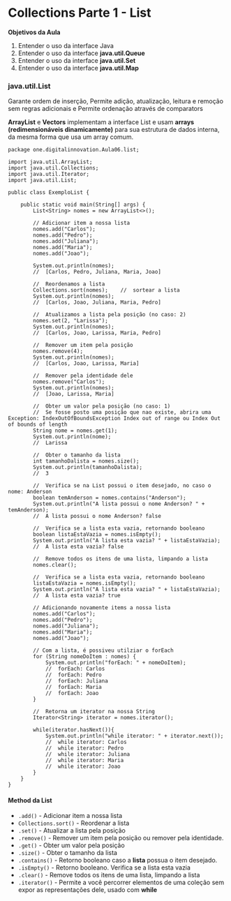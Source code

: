 # Collections Parte 1 - List

**Objetivos da Aula**

1. Entender o uso da interface Java
2. Entender o uso da interface **java.util.Queue**
3. Entender o uso da interface **java.util.Set**
4. Entender o uso da interface **java.util.Map**



### java.util.List

Garante ordem de inserção, Permite adição, atualização, leitura e remoção sem regras adicionais e Permite ordenação através de comparators

**ArrayList** e **Vectors** implementam a interface List e usam **arrays (redimensionáveis dinamicamente)** para sua estrutura de dados interna, da mesma forma que usa um array comum.

```
package one.digitalinnovation.Aula06.list;

import java.util.ArrayList;
import java.util.Collections;
import java.util.Iterator;
import java.util.List;

public class ExemploList {

    public static void main(String[] args) {
        List<String> nomes = new ArrayList<>();

        // Adicionar item a nossa lista
        nomes.add("Carlos");
        nomes.add("Pedro");
        nomes.add("Juliana");
        nomes.add("Maria");
        nomes.add("Joao");

        System.out.println(nomes);
        //  [Carlos, Pedro, Juliana, Maria, Joao]

        //  Reordenamos a lista
        Collections.sort(nomes);    //  sortear a lista
        System.out.println(nomes);
        //  [Carlos, Joao, Juliana, Maria, Pedro]

        //  Atualizamos a lista pela posição (no caso: 2)
        nomes.set(2, "Larissa");
        System.out.println(nomes);
        //  [Carlos, Joao, Larissa, Maria, Pedro]

        //  Remover um item pela posição
        nomes.remove(4);
        System.out.println(nomes);
        //  [Carlos, Joao, Larissa, Maria]

        //  Remover pela identidade dele
        nomes.remove("Carlos");
        System.out.println(nomes);
        //  [Joao, Larissa, Maria]

        //  Obter um valor pela posição (no caso: 1)
        //  Se fosse posto uma posição que nao existe, abrira uma Exception: IndexOutOfBoundsException Index out of range ou Index Out of bounds of length
        String nome = nomes.get(1);
        System.out.println(nome);
        //  Larissa

        //  Obter o tamanho da lista
        int tamanhoDalista = nomes.size();
        System.out.println(tamanhoDalista);
        //  3

        //  Verifica se na List possui o item desejado, no caso o nome: Anderson
        boolean temAnderson = nomes.contains("Anderson");
        System.out.println("A lista possui o nome Anderson? " + temAnderson);
        //  A lista possui o nome Anderson? false

        //  Verifica se a lista esta vazia, retornando booleano
        boolean listaEstaVazia = nomes.isEmpty();
        System.out.println("A lista esta vazia? " + listaEstaVazia);
        //  A lista esta vazia? false

        //  Remove todos os itens de uma lista, limpando a lista
        nomes.clear();

        //  Verifica se a lista esta vazia, retornando booleano
        listaEstaVazia = nomes.isEmpty();
        System.out.println("A lista esta vazia? " + listaEstaVazia);
        //  A lista esta vazia? true

        // Adicionando novamente items a nossa lista
        nomes.add("Carlos");
        nomes.add("Pedro");
        nomes.add("Juliana");
        nomes.add("Maria");
        nomes.add("Joao");

        // Com a lista, é possiveu utilziar o forEach
        for (String nomeDoItem : nomes) {
            System.out.println("forEach: " + nomeDoItem);
            //  forEach: Carlos
            //  forEach: Pedro
            //  forEach: Juliana
            //  forEach: Maria
            //  forEach: Joao
        }

        //  Retorna um iterator na nossa String
        Iterator<String> iterator = nomes.iterator();

        while(iterator.hasNext()){
            System.out.println("while iterator: " + iterator.next());
            //  while iterator: Carlos
            //  while iterator: Pedro
            //  while iterator: Juliana
            //  while iterator: Maria
            //  while iterator: Joao
        }
    }
}

```

#### Method da List

- `.add()` - Adicionar item a nossa lista
- `Collections.sort()` - Reordenar a lista
- `.set()` - Atualizar a lista pela posição
- `.remove()` - Remover um item pela posição ou remover pela identidade.
- `.get()` - Obter um valor pela posição
- `.size()` - Obter o tamanho da lista
- `.contains()` - Retorno booleano caso a **lista** possua o item desejado.
- `.isEmpty()` - Retorno booleano. Verifica se a lista esta vazia
- `.clear()` - Remove todos os itens de uma lista, limpando a lista
- `.iterator()` - Permite a você percorrer elementos de uma coleção sem expor as representações dele, usado com **while**



